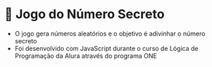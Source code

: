 # 🔢 Jogo do Número Secreto
- O jogo gera números aleatórios e o objetivo é adivinhar o número secreto 
- Foi desenvolvido com JavaScript durante o curso de Lógica de Programação da Alura através do programa ONE 

